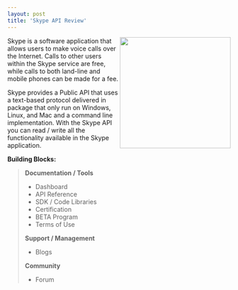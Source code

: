 ```yaml
---
layout: post
title: 'Skype API Review'
---
```

<img src="http://kinlane-productions.s3.amazonaws.com/api-evangelist/skype-logo.png" alt="" width="250" align="right" />
Skype is a software application that allows users to make voice calls over the Internet. Calls to other users within the Skype service are free, while calls to both land-line and mobile phones can be made for a fee.<p></p>
Skype provides a Public API that uses a text-based protocol delivered in package that only run on Windows, Linux, and Mac and a command line implementation.    With the Skype API you can read / write all the functionality available in the Skype application.<p></p>
<strong>Building Blocks:</strong>
<blockquote><strong>Documentation / Tools</strong>
<ul class="mainlist">
	<li>Dashboard</li>
	<li>API Reference</li>
	<li>SDK / Code Libraries</li>
	<li>Certification</li>
	<li>BETA Program</li>
	<li>Terms of Use</li>
</ul>
<strong>Support / Management</strong>
<ul class="mainlist">
	<li>Blogs</li>
</ul>
<strong>Community</strong>
<ul class="mainlist">
	<li>Forum</li>
</ul>
</blockquote>
